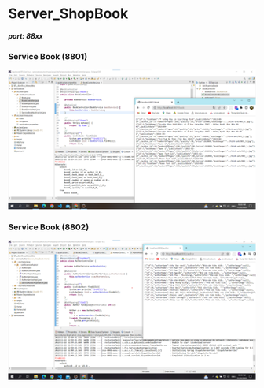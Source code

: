 # Server_ShopBook

##### port: 88xx

### Service Book (8801)

![Không tồn tại](./AnhMinhHoa/img_serviceBook.png)

### Service Book (8802)

![Không tồn tại](./AnhMinhHoa/img_serviceAuthor.png)

